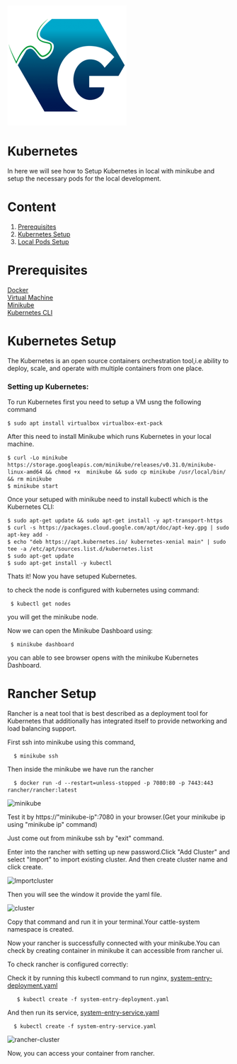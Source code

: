 ![Logo](https://github.com/TharaniRajan/Geppetto-local-K8s/blob/master/docs/GeppettoIcon.png?raw=true"Logo")

# Kubernetes<br/>
   In here we will see how to Setup Kubernetes in local with minikube and setup the necessary pods for the local development.

# Content
1. [Prerequisites](#prerequisites)
1. [Kubernetes Setup](#kubernetes-setup)
1. [Local Pods Setup](https://github.com/GeppettoSoftware/geppettotest/blob/dev/devops/kubernetes/docs/local_pods.md)


# Prerequisites<br/> 
   [Docker](https://docs.docker.com/install/) <br/> 
   [Virtual Machine](https://www.virtualbox.org/wiki/Downloads) <br/> 
   [Minikube](https://kubernetes.io/docs/tasks/tools/install-minikube/) <br/> 
   [Kubernetes CLI](https://kubernetes.io/docs/tasks/tools/install-kubectl/) <br/> 
  
  
# Kubernetes Setup
  The Kubernetes is an open source containers orchestration tool,i.e ability to deploy, scale, and operate with multiple containers from one place.
  
### Setting up Kubernetes:<br/>
  To run Kubernetes first you need to setup a VM usng the following command
   
    $ sudo apt install virtualbox virtualbox-ext-pack 
            
  After this need to install Minikube which runs Kubernetes in your local machine.
 
    $ curl -Lo minikube https://storage.googleapis.com/minikube/releases/v0.31.0/minikube-linux-amd64 && chmod +x  minikube && sudo cp minikube /usr/local/bin/ && rm minikube
    $ minikube start
            
 Once your setuped with minikube need to install kubectl which is the Kubernetes CLI:

    $ sudo apt-get update && sudo apt-get install -y apt-transport-https
    $ curl -s https://packages.cloud.google.com/apt/doc/apt-key.gpg | sudo apt-key add -
    $ echo "deb https://apt.kubernetes.io/ kubernetes-xenial main" | sudo tee -a /etc/apt/sources.list.d/kubernetes.list
    $ sudo apt-get update
    $ sudo apt-get install -y kubectl

 Thats it! Now you have setuped Kubernetes.
 
  to check the node is configured with kubernetes using command:
  
     $ kubectl get nodes
     
  you will get the minikube node.
   

  Now we can open the Minikube Dashboard using:
     
     $ minikube dashboard
  
  you can able to see browser opens with the minikube Kubernetes Dashboard.  

 # Rancher Setup
  
   Rancher is a neat tool that is best described as a deployment tool for Kubernetes that additionally has integrated itself    to provide networking and load balancing support.
   
   First ssh into minikube using this command,
   
      $ minikube ssh
      
   Then inside the minikube we have run the rancher
   
      $ docker run -d --restart=unless-stopped -p 7080:80 -p 7443:443 rancher/rancher:latest
      
   ![minikube](https://github.com/GeppettoSoftware/geppettotest/blob/dev/devops/kubernetes/docs/images/minikube.png?raw=true"minikube")  
      
   Test it by https://"minikube-ip":7080 in your browser.(Get your minikube ip using "minikube ip" command)
   
   Just come out from minikube ssh by "exit" command.
   
   Enter into the rancher with setting up new password.Click "Add Cluster" and select "Import" to import existing cluster.
   And then create cluster name and click create.
   
   ![Importcluster](https://github.com/GeppettoSoftware/geppettotest/blob/dev/devops/kubernetes/docs/images/importcluster.png?raw=true"Importcluster")
   
   Then you will see the window it provide the yaml file.
   
   ![cluster](https://github.com/GeppettoSoftware/geppettotest/blob/dev/devops/kubernetes/docs/images/cluster.png?raw=true"cluster")
   
   Copy that command and run it in your terminal.Your cattle-system namespace is created.
   
   Now your rancher is successfully connected with your minikube.You can check by creating container in minikube it can accessible from rancher ui.
   
   To check rancher is configured correctly:
   
   Check it by running this kubectl command to run nginx, [system-entry-deployment.yaml](https://github.com/GeppettoSoftware/geppettotest/blob/dev/devops/kubernetes/system-entry-pod/system-entry-deployment.yaml)
   
       $ kubectl create -f system-entry-deployment.yaml
       
   And then run its service, [system-entry-service.yaml](https://github.com/GeppettoSoftware/geppettotest/blob/dev/devops/kubernetes/system-entry-pod/system-entry-service.yaml)
   
      $ kubectl create -f system-entry-service.yaml
   
   ![rancher-cluster](https://github.com/GeppettoSoftware/geppettotest/blob/dev/devops/kubernetes/docs/images/rancher%20cluster.png?raw=true"rancher-cluster")
   
   Now, you can access your container from rancher.
 
